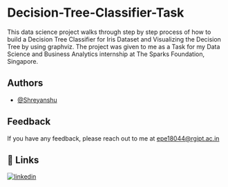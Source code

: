 # Decision-Tree-Classifier-Task

This data science project walks through step by step process of how to build a Decision Tree Classifier for Iris Dataset and Visualizing the Decision Tree by using graphviz. The project was given to me as a Task for my Data Science and Business Analytics internship at The Sparks Foundation, Singapore.


## Authors

- [@Shreyanshu](https://github.com/Shreyanshu333)

  
## Feedback

If you have any feedback, please reach out to me at epe18044@rgipt.ac.in

  
## 🔗 Links
[![linkedin](https://img.shields.io/badge/linkedin-0A66C2?style=for-the-badge&logo=linkedin&logoColor=white)](https://www.linkedin.com/in/shreyanshu333/)
